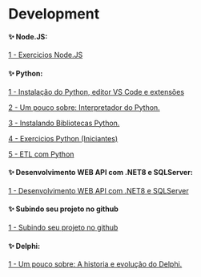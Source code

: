 # Development


#### ✨ Node.JS:

<div> 
<p><a href="https://github.com/JosiTubaroski/Node_JS">1 - Exercicios Node.JS </a></p>
</div> 

#### ✨ Python:

<div> 
<p><a href="https://github.com/JosiTubaroski/Instala_Python_VSCode_Extencoes/blob/main/README.md">1 - Instalação do Python, editor VS Code e extensões </a></p>
</div> 

<div> 
<p><a href="https://github.com/JosiTubaroski/Inter">2 - Um pouco sobre: Interpretador do Python. </a></p>
</div> 

<div> 
<p><a href="https://github.com/JosiTubaroski/Blibliotecas_Python">3 - Instalando Bibliotecas Python. </a></p>
</div> 

<div> 
<p><a href="https://github.com/JosiTubaroski/Python-Exercises">4 - Exercicios Python (Iniciantes) </a></p>
</div> 

<div> 
<p><a href="https://github.com/JosiTubaroski/ETL_com_python">5 - ETL com Python </a></p>
</div> 

#### ✨ Desenvolvimento WEB API com .NET8 e SQLServer:

<div> 
<p><a href="https://github.com/JosiTubaroski/WEB-API-com-.NET-8-e-SQL-Server">1 -  Desenvolvimento WEB API com .NET8 e SQLServer</a></p>
</div> 

#### ✨ Subindo seu projeto no github

<div> 
<p><a href="https://github.com/JosiTubaroski/WEB-API-com-.NET-8-e-SQL-Server">1 -  Subindo seu projeto no github</a></p>
</div> 

#### ✨ Delphi:

<div> 
<p><a href="https://github.com/JosiTubaroski/Delphi">1 - Um pouco sobre: A historia e evolução do Delphi. </a></p>
</div> 



